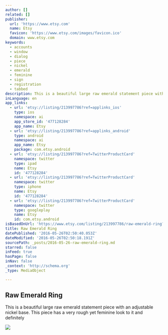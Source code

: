 ```yaml
---
author: []
related: []
publisher:
  url: 'https://www.etsy.com'
  name: Etsy
  favicon: 'https://www.etsy.com/images/favicon.ico'
  domain: www.etsy.com
keywords:
  - accounts
  - window
  - dialog
  - piece
  - nickel
  - emerald
  - feminine
  - sign
  - registration
  - tabbed
description: This is a beautiful large raw emerald statement piece with an adjustable nickel base. This piece has a very rough yet feminine look to it and definitely
inLanguage: en
app_links:
  - url: 'etsy://listing/213997786?ref=applinks_ios'
    type: ios
    namespace: ai
    app_store_id: '477128284'
    app_name: Etsy
  - url: 'etsy://listing/213997786?ref=applinks_android'
    type: android
    namespace: ai
    app_name: Etsy
    package: com.etsy.android
  - url: 'etsy://listing/213997786?ref=TwitterProductCard'
    namespace: twitter
    type: ipad
    name: Etsy
    id: '477128284'
  - url: 'etsy://listing/213997786?ref=TwitterProductCard'
    namespace: twitter
    type: iphone
    name: Etsy
    id: '477128284'
  - url: 'etsy://listing/213997786?ref=TwitterProductCard'
    namespace: twitter
    type: googleplay
    name: Etsy
    id: com.etsy.android
isBasedOnUrl: 'https://www.etsy.com/listing/213997786/raw-emerald-ring?ref=shop_home_active_52'
title: Raw Emerald Ring
datePublished: '2016-05-26T02:50:40.053Z'
dateModified: '2016-05-26T02:50:18.191Z'
sourcePath: _posts/2016-05-26-raw-emerald-ring.md
starred: false
inFeed: true
hasPage: false
inNav: false
_context: 'http://schema.org'
_type: MediaObject

---
```

<article style=""><h1>Raw Emerald Ring</h1><p>This is a beautiful large raw emerald statement piece with an adjustable nickel base. This piece has a very rough yet feminine look to it and definitely</p><img src="https://img0.etsystatic.com/054/0/10264507/il_570xN.694278386_freh.jpg" /></article>